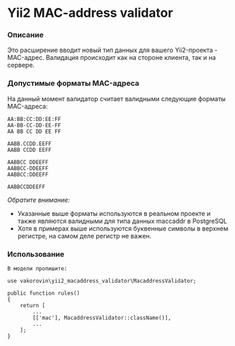 # Yii2 MAC-address validator

### Описание

Это расширение вводит новый тип данных для вашего Yii2-проекта - MAC-адрес.
Валидация происходит как на стороне клиента, так и на сервере.

### Допустимые форматы MAC-адреса

На данный момент валидатор считает валидными следующие форматы MAC-адреса:

    AA:BB:CC:DD:EE:FF
    AA-BB-CC-DD-EE-FF
    AA BB CC DD EE FF

    AABB.CCDD.EEFF
    AABB CCDD EEFF

    AABBCC DDEEFF
    AABBCC-DDEEFF
    AABBCC:DDEEFF

    AABBCCDDEEFF

*Обратите внимание:*
- Указанные выше форматы используются в реальном проекте и также являются валидными для типа данных maccaddr в PostgreSQL
- Хотя в примерах выше используются буквенные символы в верхнем регистре, на самом деле регистр не важен.

### Использование

	В модели пропишите:

	use vakorovin\yii2_macaddress_validator\MacaddressValidator;

    public function rules()
    {
        return [
			...
            [['mac'], MacaddressValidator::className()],
			...
		];
	}
